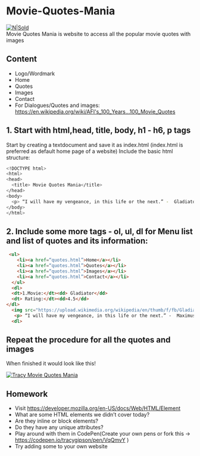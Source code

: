 # Movie-Quotes-Mania

[![N|Sold](https://i.imgur.com/c5ZTo2F.png)](https://docs.google.com/presentation/d/1MbFExhRrGhjwc14u7umQN0x6wdgZHO6wMw_sa-Md3TY/edit?usp=sharing)
<br>
Movie Quotes Mania is website to access all the popular movie quotes with images
## Content
  - Logo/Wordmark
- Home
- Quotes
- Images
- Contact
- For Dialogues/Quotes and images:
https://en.wikipedia.org/wiki/AFI's_100_Years...100_Movie_Quotes
## 1. Start with html,head, title, body, h1 - h6, p tags
Start by creating a textdocument and save it as index.html (index.html is preferred as default home page of a website)
Include the basic html structure:

``` sh
<!DOCTYPE html>
<html>
<head>
  <title> Movie Quotes Mania</title>
</head>
<body>
  <p> “I will have my vengeance, in this life or the next.” -  Gladiator</p>
</body>
</html>
```

## 2. Include some more tags - ol, ul, dl for Menu list and list of quotes and its information:

``` html
 <ul>
    <li><a href=“quotes.html”>Home</a></li>
    <li><a href=“quotes.html”>Quotes</a></li>
    <li><a href=“quotes.html”>Images</a></li>
    <li><a href=“quotes.html”>Contact</a></li>
  </ul>
  <dl>
  <dt>1.Movie:</dt><dd> Gladiator</dd>
  <dt> Rating:</dt><dd>4.5</dd>
</dl>
  <img src="https://upload.wikimedia.org/wikipedia/en/thumb/f/fb/Gladiator_%282000_film_poster%29.png/220px-Gladiator_%282000_film_poster%29.png" width="200px"alt="Gladiator">
   <p> “I will have my vengeance, in this life or the next.” -  Maximus</p>
  <dl>
  ```
  
 ## Repeat the procedure for all the quotes and images
When finished it would look like this!

[![Tracy Movie Quotes Mania](https://i.imgur.com/iz6yvGK.png)](https://codepen.io/tracygipson/pen/VqQmvY/)

## Homework
- Visit https://developer.mozilla.org/en-US/docs/Web/HTML/Element
- What are some HTML elements we didn’t cover today?
- Are they inline or block elements?
- Do they have any unique attributes?
- Play around with them in CodePen(Create your own pens or fork this -> https://codepen.io/tracygipson/pen/VqQmvY )
- Try adding some to your own website
